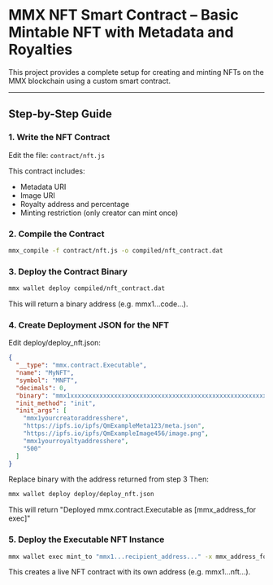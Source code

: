 # MMX NFT Smart Contract – Basic Mintable NFT with Metadata and Royalties

This project provides a complete setup for creating and minting NFTs on the MMX blockchain using a custom smart contract.

---

## Step-by-Step Guide

### 1. Write the NFT Contract

Edit the file: `contract/nft.js`

This contract includes:

- Metadata URI
- Image URI
- Royalty address and percentage
- Minting restriction (only creator can mint once)

### 2. Compile the Contract
```bash
mmx_compile -f contract/nft.js -o compiled/nft_contract.dat
```

### 3. Deploy the Contract Binary
```bash
mmx wallet deploy compiled/nft_contract.dat
```
This will return a binary address (e.g. mmx1...code...).

### 4. Create Deployment JSON for the NFT
Edit deploy/deploy_nft.json:
```json
{
  "__type": "mmx.contract.Executable",
  "name": "MyNFT",
  "symbol": "MNFT",
  "decimals": 0,
  "binary": "mmx1xxxxxxxxxxxxxxxxxxxxxxxxxxxxxxxxxxxxxxxxxxxxxxxxxxxxxxxxxxxx",
  "init_method": "init",
  "init_args": [
    "mmx1yourcreatoraddresshere",
    "https://ipfs.io/ipfs/QmExampleMeta123/meta.json",
    "https://ipfs.io/ipfs/QmExampleImage456/image.png",
    "mmx1yourroyaltyaddresshere",                      
    "500"                                              
  ]
}

```
Replace binary with the address returned from step 3
Then:
```bash
mmx wallet deploy deploy/deploy_nft.json
```
This will return "Deployed mmx.contract.Executable as [mmx_address_for exec]"

### 5. Deploy the Executable NFT Instance
```bash
mmx wallet exec mint_to "mmx1...recipient_address..." -x mmx_address_for exec
```
This creates a live NFT contract with its own address (e.g. mmx1...nft...).
